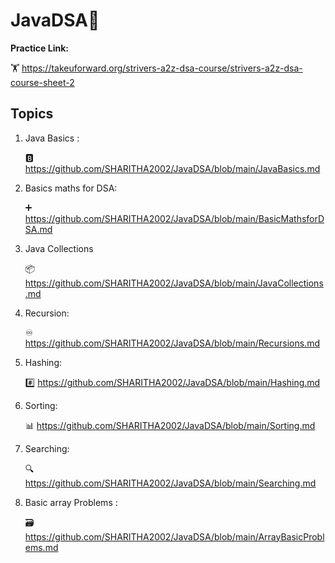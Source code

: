 # JavaDSA🧮

**Practice Link:** 

   🏋️ https://takeuforward.org/strivers-a2z-dsa-course/strivers-a2z-dsa-course-sheet-2

## Topics

1) Java Basics :

   🅱️ https://github.com/SHARITHA2002/JavaDSA/blob/main/JavaBasics.md
   
3) Basics maths for DSA:
   
   ➕ https://github.com/SHARITHA2002/JavaDSA/blob/main/BasicMathsforDSA.md
   
4) Java Collections

   📦 https://github.com/SHARITHA2002/JavaDSA/blob/main/JavaCollections.md
   
6) Recursion:
   
   ♾️ https://github.com/SHARITHA2002/JavaDSA/blob/main/Recursions.md
   
8) Hashing:

   #️⃣ https://github.com/SHARITHA2002/JavaDSA/blob/main/Hashing.md

9) Sorting:

   📊 https://github.com/SHARITHA2002/JavaDSA/blob/main/Sorting.md

10) Searching:

    🔍 https://github.com/SHARITHA2002/JavaDSA/blob/main/Searching.md

11) Basic array Problems :

    🗃 https://github.com/SHARITHA2002/JavaDSA/blob/main/ArrayBasicProblems.md
    
